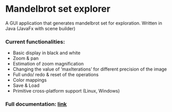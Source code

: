 # Mandelbrot set explorer
A GUI application that generates mandelbrot set for exploration.
Written in Java (JavaFx with scene builder)

### Current functionalities:
- Basic display in black and white 
- Zoom & pan 
- Estimation of zoom magnification 
- Changing the value of ‘maxIterations’ for different precision of the image 
- Full undo/ redo & reset of the operations 
- Color mappings 
- Save & Load 
- Primitive cross-platform support (Linux, Windows)

### Full documentation: [link](https://universityofstandrews907-my.sharepoint.com/:w:/g/personal/sht2_st-andrews_ac_uk/EfpCGXFHqZ1HuazHQKtrwoYBquSKCb5qkGZVHB0DSF5w5Q?e=7tKevx)
